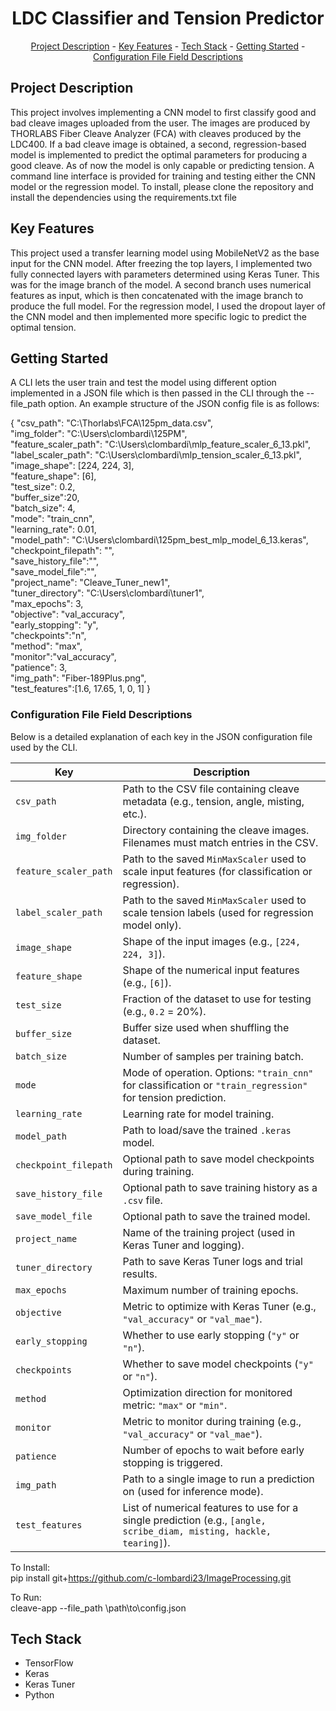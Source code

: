 <h1 align="center">LDC Classifier and Tension Predictor</h1>
<p align="center"><a href="#project-description">Project Description</a> - <a href="#key-features">Key Features</a> - <a href="#technology-stack">Tech Stack</a>
- <a href="#getting-started">Getting Started</a> - <a href="#configuration-file-field-descriptions">Configuration File Field Descriptions</a></p>

## Project Description

This project involves implementing a CNN model to first classify good and bad cleave images uploaded from the user. The images are produced by THORLABS Fiber Cleave Analyzer (FCA) with cleaves produced by the LDC400. If a bad cleave image is obtained, a second, regression-based model is implemented to predict the optimal parameters for producing a good cleave. As of now the model is only capable or predicting tension. A command line interface is provided for training and testing either the CNN model or the regression model. To install, please clone the repository and install the dependencies using the requirements.txt file

## Key Features

This project used a transfer learning model using MobileNetV2 as the base input for the CNN model. After freezing the top layers, I implemented two fully connected layers with parameters determined using Keras Tuner. This was for the image branch of the model. A second branch uses numerical features as input, which is then concatenated with the image branch to produce the full model. For the regression model, I used the dropout layer of the CNN model and then implemented more specific logic to predict the optimal tension.

## Getting Started 

A CLI lets the user train and test the model using different option implemented in a JSON file which is then passed in the CLI through the --file_path option. An example structure of the JSON config file is as follows:

{
  "csv_path": "C:\\Thorlabs\\FCA\\125pm_data.csv", <br>
  "img_folder": "C:\\Users\\clombardi\\125PM", <br>
  "feature_scaler_path": "C:\\Users\\clombardi\\mlp_feature_scaler_6_13.pkl",<br>
  "label_scaler_path": "C:\\Users\\clombardi\\mlp_tension_scaler_6_13.pkl",<br>
  "image_shape": [224, 224, 3],<br>
  "feature_shape": [6],<br>
  "test_size": 0.2,<br>
  "buffer_size":20,<br>
  "batch_size": 4,<br>
  "mode": "train_cnn",<br>
  "learning_rate": 0.01,<br>
  "model_path": "C:\\Users\\clombardi\\125pm_best_mlp_model_6_13.keras",<br>
  "checkpoint_filepath": "",<br>
  "save_history_file":"",<br>
  "save_model_file":"",<br>
  "project_name": "Cleave_Tuner_new1",<br>
  "tuner_directory": "C:\\Users\\clombardi\\tuner1",<br>
  "max_epochs": 3,<br>
  "objective": "val_accuracy",<br>
  "early_stopping": "y",<br>
  "checkpoints":"n",<br>
  "method": "max",<br>
  "monitor":"val_accuracy",<br>
  "patience": 3,<br>
  "img_path": "Fiber-189Plus.png",<br>
  "test_features":[1.6, 17.65, 1, 0, 1]
}

### Configuration File Field Descriptions

Below is a detailed explanation of each key in the JSON configuration file used by the CLI.

| Key | Description |
|-----|-------------|
| `csv_path` | Path to the CSV file containing cleave metadata (e.g., tension, angle, misting, etc.). |
| `img_folder` | Directory containing the cleave images. Filenames must match entries in the CSV. |
| `feature_scaler_path` | Path to the saved `MinMaxScaler` used to scale input features (for classification or regression). |
| `label_scaler_path` | Path to the saved `MinMaxScaler` used to scale tension labels (used for regression model only). |
| `image_shape` | Shape of the input images (e.g., `[224, 224, 3]`). |
| `feature_shape` | Shape of the numerical input features (e.g., `[6]`). |
| `test_size` | Fraction of the dataset to use for testing (e.g., `0.2` = 20%). |
| `buffer_size` | Buffer size used when shuffling the dataset. |
| `batch_size` | Number of samples per training batch. |
| `mode` | Mode of operation. Options: `"train_cnn"` for classification or `"train_regression"` for tension prediction. |
| `learning_rate` | Learning rate for model training. |
| `model_path` | Path to load/save the trained `.keras` model. |
| `checkpoint_filepath` | Optional path to save model checkpoints during training. |
| `save_history_file` | Optional path to save training history as a `.csv` file. |
| `save_model_file` | Optional path to save the trained model. |
| `project_name` | Name of the training project (used in Keras Tuner and logging). |
| `tuner_directory` | Path to save Keras Tuner logs and trial results. |
| `max_epochs` | Maximum number of training epochs. |
| `objective` | Metric to optimize with Keras Tuner (e.g., `"val_accuracy"` or `"val_mae"`). |
| `early_stopping` | Whether to use early stopping (`"y"` or `"n"`). |
| `checkpoints` | Whether to save model checkpoints (`"y"` or `"n"`). |
| `method` | Optimization direction for monitored metric: `"max"` or `"min"`. |
| `monitor` | Metric to monitor during training (e.g., `"val_accuracy"` or `"val_mae"`). |
| `patience` | Number of epochs to wait before early stopping is triggered. |
| `img_path` | Path to a single image to run a prediction on (used for inference mode). |
| `test_features` | List of numerical features to use for a single prediction (e.g., `[angle, scribe_diam, misting, hackle, tearing]`). |


To Install: <br>
pip install git+https://github.com/c-lombardi23/ImageProcessing.git

To Run: <br>
cleave-app --file_path \path\to\config.json

## Tech Stack

*   TensorFlow
*   Keras
*   Keras Tuner
*   Python